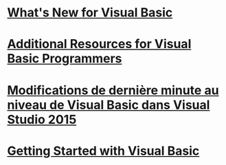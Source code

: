 # [What's New for Visual Basic](whats-new.md)
# [Additional Resources for Visual Basic Programmers](additional-resources.md)
# [Modifications de dernière minute au niveau de Visual Basic dans Visual Studio 2015](breaking-changes-in-visual-studio-2015.md)
# [Getting Started with Visual Basic](index.md)
